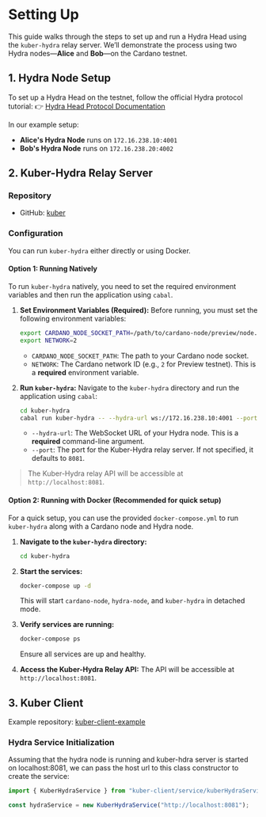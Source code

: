 # Setting Up

This guide walks through the steps to set up and run a Hydra Head using the `kuber-hydra` relay server. We’ll demonstrate the process using two Hydra nodes—**Alice** and **Bob**—on the Cardano testnet.

## **1. Hydra Node Setup**

To set up a Hydra Head on the testnet, follow the official Hydra protocol tutorial:
👉 [Hydra Head Protocol Documentation](https://hydra.family/head-protocol/docs/tutorial)

In our example setup:

- **Alice's Hydra Node** runs on `172.16.238.10:4001`
- **Bob's Hydra Node** runs on `172.16.238.20:4002`

## **2. Kuber-Hydra Relay Server**

### **Repository**

- GitHub: [kuber](https://github.com/dquadrant/kuber)

### **Configuration**

You can run `kuber-hydra` either directly or using Docker.

#### **Option 1: Running Natively**

To run `kuber-hydra` natively, you need to set the required environment variables and then run the application using `cabal`.

1.  **Set Environment Variables (Required):**
    Before running, you must set the following environment variables:
    ```bash
    export CARDANO_NODE_SOCKET_PATH=/path/to/cardano-node/preview/node.socket
    export NETWORK=2
    ```
    -   `CARDANO_NODE_SOCKET_PATH`: The path to your Cardano node socket.
    -   `NETWORK`: The Cardano network ID (e.g., `2` for Preview testnet). This is a **required** environment variable.

2.  **Run `kuber-hydra`:**
    Navigate to the `kuber-hydra` directory and run the application using `cabal`:
    ```bash
    cd kuber-hydra
    cabal run kuber-hydra -- --hydra-url ws://172.16.238.10:4001 --port 8081
    ```
    -   `--hydra-url`: The WebSocket URL of your Hydra node. This is a **required** command-line argument.
    -   `--port`: The port for the Kuber-Hydra relay server. If not specified, it defaults to `8081`.

> The Kuber-Hydra relay API will be accessible at `http://localhost:8081`.

#### **Option 2: Running with Docker (Recommended for quick setup)**

For a quick setup, you can use the provided `docker-compose.yml` to run `kuber-hydra` along with a Cardano node and Hydra node.

1.  **Navigate to the `kuber-hydra` directory:**
    ```bash
    cd kuber-hydra
    ```
2.  **Start the services:**
    ```bash
    docker-compose up -d
    ```
    This will start `cardano-node`, `hydra-node`, and `kuber-hydra` in detached mode.

3.  **Verify services are running:**
    ```bash
    docker-compose ps
    ```
    Ensure all services are up and healthy.

4.  **Access the Kuber-Hydra Relay API:**
    The API will be accessible at `http://localhost:8081`.

## **3. Kuber Client**

Example repository: [kuber-client-example](https://github.com/cardanoapi/kuber-client-example)

### Hydra Service Initialization

Assuming that the hydra node is running and kuber-hdra server is started on localhost:8081, we can pass the host url to this class constructor to create the service:

```ts
import { KuberHydraService } from "kuber-client/service/kuberHydraService";

const hydraService = new KuberHydraService("http://localhost:8081");
